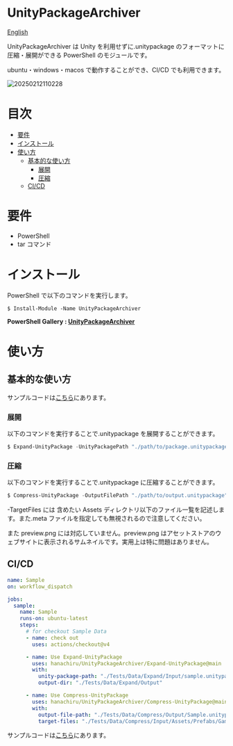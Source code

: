 # UnityPackageArchiver

[English](README.md)

UnityPackageArchiver は Unity を利用せずに.unitypackage のフォーマットに圧縮・展開ができる PowerShell のモジュールです。

ubuntu・windows・macos で動作することができ、CI/CD でも利用できます。

![20250212110228](https://github.com/user-attachments/assets/17b461ff-f43b-48a0-8f91-53378516840d)

# 目次

- [要件](#要件)
- [インストール](#インストール)
- [使い方](#使い方)
  - [基本的な使い方](#基本的な使い方)
    - [展開](#展開)
    - [圧縮](#圧縮)
  - [CI/CD](#CI/CD)

# 要件

- PowerShell
- tar コマンド

# インストール

PowerShell で以下のコマンドを実行します。

```shell
$ Install-Module -Name UnityPackageArchiver
```

**PowerShell Gallery : [UnityPackageArchiver](https://www.powershellgallery.com/packages/UnityPackageArchiver)**

# 使い方

## 基本的な使い方

サンプルコードは[こちら](.github/workflows/sample.yml)にあります。

### 展開

以下のコマンドを実行することで.unitypackage を展開することができます。

```powershell
$ Expand-UnityPackage -UnityPackagePath "./path/to/package.unitypackage" -OutputDir "./output/directory"
```

### 圧縮

以下のコマンドを実行することで.unitypackage に圧縮することができます。

```powershell
$ Compress-UnityPackage -OutputFilePath "./path/to/output.unitypackage" -TargetFiles "./path/to/Assets/MyAsset.prefab", "./path/to/Assets/MyScript.cs"
```

-TargetFiles には 含めたい Assets ディレクトリ以下のファイル一覧を記述します。また.meta ファイルを指定しても無視されるので注意してください。

また preview.png には対応していません。preview.png はアセットストアのウェブサイトに表示されるサムネイルです。実用上は特に問題はありません。

## CI/CD

```yaml
name: Sample
on: workflow_dispatch

jobs:
  sample:
    name: Sample
    runs-on: ubuntu-latest
    steps:
      # for checkout Sample Data
      - name: check out
        uses: actions/checkout@v4

      - name: Use Expand-UnityPackage
        uses: hanachiru/UnityPackageArchiver/Expand-UnityPackage@main
        with:
          unity-package-path: "./Tests/Data/Expand/Input/sample.unitypackage"
          output-dir: "./Tests/Data/Expand/Output"

      - name: Use Compress-UnityPackage
        uses: hanachiru/UnityPackageArchiver/Compress-UnityPackage@main
        with:
          output-file-path: "./Tests/Data/Compress/Output/Sample.unitypackage"
          target-files: "./Tests/Data/Compress/Input/Assets/Prefabs/GameObject.prefab, ./Tests/Data/Compress/Input/Assets/Scenes/SampleScene.unity, ./Tests/Data/Compress/Input/Assets/Scripts/Sample.cs, ./Tests/Data/Compress/Input/Assets/Scripts/Editor/SampleEditor.cs, ./Tests/Data/Compress/Input/Assets/Sprites/logo.png, ./Tests/Data/Compress/Input/Assets/Sprites/note.pdf"
```

サンプルコードは[こちら](.github/workflows/sample2.yml)にあります。
